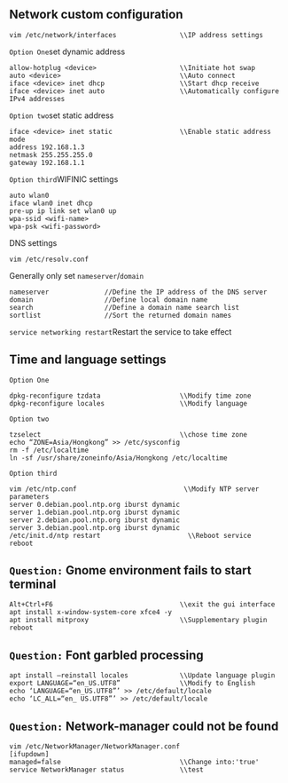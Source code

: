 ## Network custom configuration
    vim /etc/network/interfaces                \\IP address settings
`Option One`set dynamic address

    allow-hotplug <device>                     \\Initiate hot swap
    auto <device>                              \\Auto connect
    iface <device> inet dhcp                   \\Start dhcp receive
    iface <device> inet auto                   \\Automatically configure IPv4 addresses
`Option two`set static address

    iface <device> inet static                 \\Enable static address mode
    address 192.168.1.3
    netmask 255.255.255.0
    gateway 192.168.1.1
`Option third`WIFINIC settings

    auto wlan0
    iface wlan0 inet dhcp
    pre-up ip link set wlan0 up
    wpa-ssid <wifi-name>
    wpa-psk <wifi-password>
DNS settings

    vim /etc/resolv.conf
Generally only set `nameserver`/`domain`

    nameserver              //Define the IP address of the DNS server
    domain                  //Define local domain name
    search                  //Define a domain name search list
    sortlist                //Sort the returned domain names
    
`service networking restart`Restart the service to take effect
    
## Time and language settings
`Option One`

    dpkg-reconfigure tzdata                    \\Modify time zone
    dpkg-reconfigure locales                   \\Modify language
`Option two`

    tzselect                                   \\chose time zone
    echo “ZONE=Asia/Hongkong” >> /etc/sysconfig
    rm -f /etc/localtime
    ln -sf /usr/share/zoneinfo/Asia/Hongkong /etc/localtime
`Option third`

    vim /etc/ntp.conf                           \\Modify NTP server parameters
    server 0.debian.pool.ntp.org iburst dynamic
    server 1.debian.pool.ntp.org iburst dynamic
    server 2.debian.pool.ntp.org iburst dynamic
    server 3.debian.pool.ntp.org iburst dynamic
    /etc/init.d/ntp restart                      \\Reboot service
    reboot


## `Question:` Gnome environment fails to start terminal
    Alt+Ctrl+F6                                \\exit the gui interface
    apt install x-window-system-core xfce4 -y  
    apt install mitproxy                       \\Supplementary plugin
    reboot
    
## `Question:` Font garbled processing
    apt install —reinstall locales             \\Update language plugin
    export LANGUAGE=“en_US.UTF8”               \\Modify to English
    echo ‘LANGUAGE=“en_US.UTF8”’ >> /etc/default/locale
    echo ‘LC_ALL=“en_ US.UTF8”’ >> /etc/default/locale

## `Question:` Network-manager could not be found
    vim /etc/NetworkManager/NetworkManager.conf
    [ifupdown]
    managed=false                              \\Change into:'true'
    service NetworkManager status              \\test
